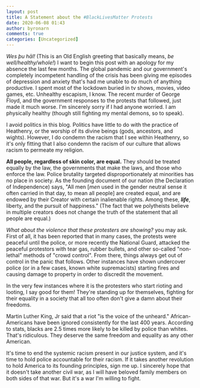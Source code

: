 ```yaml
---
layout: post
title: A Statement about the #BlackLivesMatter Protests
date: 2020-06-08 01:43
author: byronarn
comments: true
categories: [Uncategorized]
---
```

<cite>Wes þu hāl!</cite> (This is an Old English greeting that basically means, <em>be well/healthy/whole!</em>) I want to begin this post with an apology for my absence the last few months. The global pandemic and our government's completely incompetent handling of the crisis has been giving me episodes of depression and anxiety that's had me unable to do much of anything productive. I spent most of the lockdown buried in tv shows, movies, video games, etc. Unhealthy escapism, I know. The recent murder of George Floyd, and the government responses to the protests that followed, just made it much worse. I'm sincerely sorry if I had anyone worried. I am physically healthy (though still fighting my mental demons, so to speak).

I avoid politics in this blog. Politics have little to do with the practice of Heathenry, or the worship of its divine beings (gods, ancestors, and wights). However, I do condemn the racism that I see within Heathenry, so it's only fitting that I also condemn the racism of our culture that allows racism to permeate my religion.

<strong>All people, regardless of skin color, are equal.</strong> They should be treated equally by the law, the governments that make the laws, and those who enforce the law. Police brutality targeted disproportionately at minorities has no place in society. As the founding document of our nation (the Declaration of Independence) says, "All men [<em>men</em> used in the gender neutral sense it often carried in that day, to mean all people] are created equal, and are endowed by their Creator with certain inalienable rights. Among these, <em><strong>life</strong></em>, liberty, and the pursuit of happiness." (The fact that we polytheists believe in multiple creators does not change the truth of the statement that all people are equal.)

<em>What about the violence that these protesters are showing?</em> you may ask. First of all, it has been reported that in many cases, the protests were peaceful until the police, or more recently the National Guard, attacked the peaceful protestors with tear gas, rubber bullets, and other so-called "non-lethal" methods of "crowd control". From there, things always get out of control in the panic that follows. Other instances have shown undercover police (or in a few cases, known white supremacists) starting fires and causing damage to property in order to discredit the movement.

In the very few instances where it is the protesters who start rioting and looting, I say good for them! They're standing up for themselves, fighting for their equality in a society that all too often don't give a damn about their freedoms.

Martin Luther King, Jr said that a riot "is the voice of the unheard." African-Americans have been ignored consistently for the last 400 years. According to stats, blacks are 2.5 times more likely to be killed by police than whites. That's ridiculous. They deserve the same freedom and equality as any other American.

It's time to end the systemic racism present in our justice system, and it's time to hold police accountable for their racism. If it takes another revolution to hold America to its founding principles, sign me up. I sincerely hope that it doesn't take another civil war, as I will have beloved family members on both sides of that war. But it's a war I'm willing to fight.
